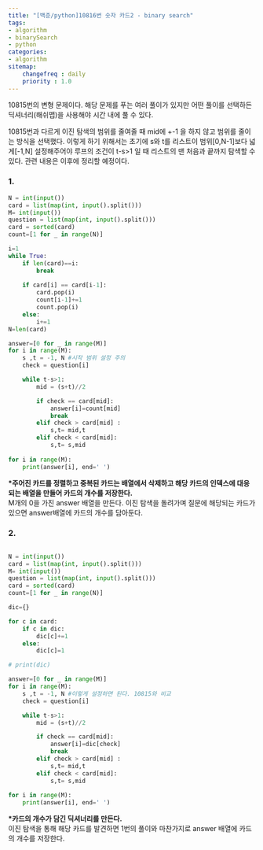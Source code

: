 ```yaml
---
title: "[백준/python]10816번 숫자 카드2 - binary search"
tags:
- algorithm
- binarySearch
- python
categories:
- algorithm
sitemap:
    changefreq : daily
    priority : 1.0
---
```


10815번의 변형 문제이다. 해당 문제를 푸는 여러 풀이가 있지만 어떤 풀이를 선택하든 딕셔너리(해쉬맵)을 사용해야 시간 내에 풀 수 있다.

10815번과 다르게 이진 탐색의 범위를 줄여줄 때 mid에 +-1 을 하지 않고 범위를 줄이는 방식을 선택했다. 
이렇게 하기 위해서는 초기에 s와 t를 리스트이 범위[0,N-1]보다 넓게[-1,N] 설정해주어야 루프의 조건이 t-s>1 일 때 리스트의 맨 처음과 끝까지 탐색할 수 있다. 관련 내용은 이후에 정리할 예정이다.

### 1.

```python
N = int(input())
card = list(map(int, input().split()))
M= int(input())
question = list(map(int, input().split()))
card = sorted(card)
count=[1 for _ in range(N)]

i=1
while True:
    if len(card)==i:
        break
    
    if card[i] == card[i-1]:
        card.pop(i)
        count[i-1]+=1
        count.pop(i)
    else:
        i+=1    
N=len(card)

answer=[0 for _ in range(M)]
for i in range(M):
    s ,t = -1, N #시작 범위 설정 주의
    check = question[i]

    while t-s>1:
        mid = (s+t)//2

        if check == card[mid]:
            answer[i]=count[mid]
            break
        elif check > card[mid] :
            s,t= mid,t
        elif check < card[mid]:
            s,t= s,mid
                
for i in range(M):
    print(answer[i], end=' ')
```

 **&#42;주어진 카드를 정렬하고 중복된 카드는 배열에서 삭제하고 해당 카드의 인덱스에 대응되는 배열을 만들어 카드의 개수를 저장한다.**<br/>
 M개의 0을 가진 answer 배열을 만든다. 이진 탐색을 돌려가며 질문에 해당되는 카드가 있으면 answer배열에 카드의 개수를 담아둔다.

### 2.

```python

N = int(input())
card = list(map(int, input().split()))
M= int(input())
question = list(map(int, input().split()))
card = sorted(card)
count=[1 for _ in range(N)]

dic={}

for c in card:
    if c in dic:
        dic[c]+=1
    else:
        dic[c]=1

# print(dic)

answer=[0 for _ in range(M)]
for i in range(M):
    s ,t = -1, N #이렇게 설정하면 된다. 10815와 비교
    check = question[i]

    while t-s>1:
        mid = (s+t)//2

        if check == card[mid]:
            answer[i]=dic[check]
            break
        elif check > card[mid] :
            s,t= mid,t
        elif check < card[mid]:
            s,t= s,mid
                
for i in range(M):
    print(answer[i], end=' ')
```

 **&#42;카드의 개수가 담긴 딕셔너리를 만든다.**<br/>
 이진 탐색을 통해 해당 카드를 발견하면 1번의 풀이와 마찬가지로 answer 배열에 카드의 개수를 저장한다.
